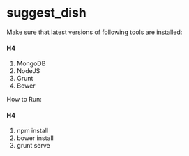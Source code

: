 suggest_dish
============

Make sure that latest versions of following tools are installed:
#### H4
1. MongoDB
2. NodeJS
3. Grunt
4. Bower

How to Run:
#### H4
1. npm install
2. bower install
3. grunt serve

